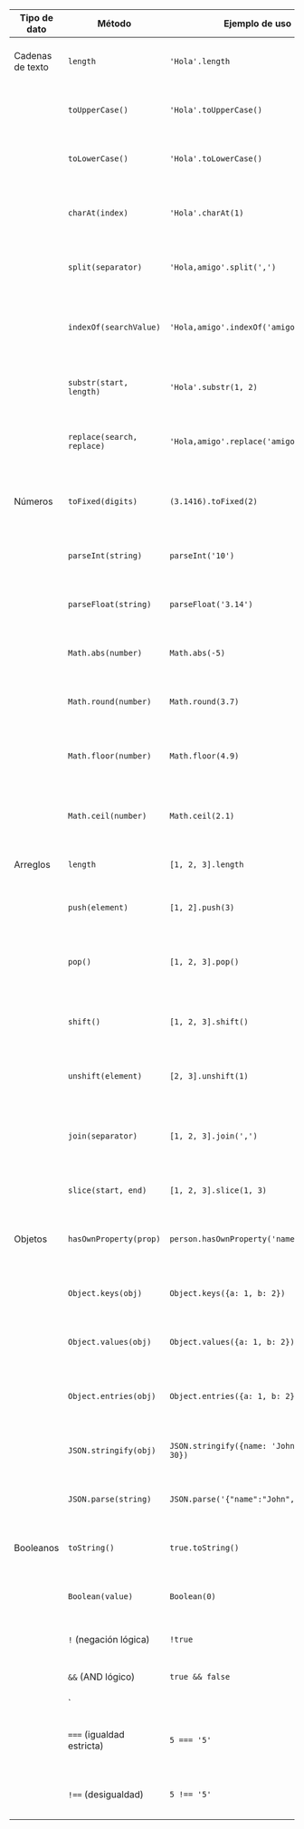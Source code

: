 | Tipo de dato     | Método                    | Ejemplo de uso                                              | Forma de uso                                                  |
|------------------|---------------------------|-------------------------------------------------------------|---------------------------------------------------------------|
| Cadenas de texto | `length`                  | `'Hola'.length`                                             | Obtener la longitud de una cadena de texto                    |
|                  | `toUpperCase()`           | `'Hola'.toUpperCase()`                                      | Convertir una cadena de texto a mayúsculas                    |
|                  | `toLowerCase()`           | `'Hola'.toLowerCase()`                                      | Convertir una cadena de texto a minúsculas                    |
|                  | `charAt(index)`            | `'Hola'.charAt(1)`                                          | Obtener el carácter en una posición específica de la cadena    |
|                  | `split(separator)`        | `'Hola,amigo'.split(',')`                                   | Dividir una cadena en un arreglo de subcadenas                 |
|                  | `indexOf(searchValue)`    | `'Hola,amigo'.indexOf('amigo')`                              | Encontrar la posición de una subcadena dentro de la cadena     |
|                  | `substr(start, length)`   | `'Hola'.substr(1, 2)`                                       | Obtener una subcadena de la cadena original                    |
|                  | `replace(search, replace)` | `'Hola,amigo'.replace('amigo', 'amiga')`                     | Reemplazar una subcadena por otra en la cadena                 |
| Números          | `toFixed(digits)`         | `(3.1416).toFixed(2)`                                       | Redondear un número decimal a una cantidad de dígitos          |
|                  | `parseInt(string)`        | `parseInt('10')`                                            | Convertir una cadena a un número entero                        |
|                  | `parseFloat(string)`      | `parseFloat('3.14')`                                        | Convertir una cadena a un número decimal                       |
|                  | `Math.abs(number)`        | `Math.abs(-5)`                                              | Obtener el valor absoluto de un número                         |
|                  | `Math.round(number)`      | `Math.round(3.7)`                                           | Redondear un número al entero más cercano                      |
|                  | `Math.floor(number)`      | `Math.floor(4.9)`                                           | Redondear hacia abajo un número al entero más cercano          |
|                  | `Math.ceil(number)`       | `Math.ceil(2.1)`                                            | Redondear hacia arriba un número al entero más cercano         |
| Arreglos         | `length`                  | `[1, 2, 3].length`                                           | Obtener la longitud de un arreglo                             |
|                  | `push(element)`           | `[1, 2].push(3)`                                            | Agregar un elemento al final de un arreglo                     |
|                  | `pop()`                   | `[1, 2, 3].pop()`                                           | Eliminar y obtener el último elemento de un arreglo            |
|                  | `shift()`                 | `[1, 2, 3].shift()`                                         | Eliminar y obtener el primer elemento de un arreglo            |
|                  | `unshift(element)`        | `[2, 3].unshift(1)`                                         | Agregar un elemento al inicio de un arreglo                    |
|                  | `join(separator)`         | `[1, 2, 3].join(',')`                                       | Unir los elementos de un arreglo en una cadena separada por el separador |
|                  | `slice(start, end)`       | `[1, 2, 3].slice(1, 3)`                                     | Obtener una porción de un arreglo                              |
| Objetos          | `hasOwnProperty(prop)`    | `person.hasOwnProperty('name')`                             | Verificar si un objeto tiene una propiedad específica           |
|                  | `Object.keys(obj)`        | `Object.keys({a: 1, b: 2})`                                  | Obtener un arreglo con las claves de un objeto                  |
|                  | `Object.values(obj)`      | `Object.values({a: 1, b: 2})`                                | Obtener un arreglo con los valores de un objeto                 |
|                  | `Object.entries(obj)`     | `Object.entries({a: 1, b: 2})`                               | Obtener un arreglo de pares clave-valor de un objeto            |
|                  | `JSON.stringify(obj)`     | `JSON.stringify({name: 'John', age: 30})`                   | Convertir un objeto a una cadena JSON                           |
|                  | `JSON.parse(string)`      | `JSON.parse('{"name":"John","age":30}')`                    | Convertir una cadena JSON a un objeto                           |
| Booleanos        | `toString()`              | `true.toString()`                                            | Convertir un valor booleano a una cadena                       |
|                  | `Boolean(value)`          | `Boolean(0)`                                                | Convertir un valor a su equivalente booleano                   |
|                  | `!` (negación lógica)     | `!true`                                                     | Negar un valor booleano                                        |
|                  | `&&` (AND lógico)         | `true && false`                                             | Evaluar una expresión lógica AND                               |
|                  | `||` (OR lógico)          | `true || false`                                             | Evaluar una expresión lógica OR                                |
|                  | `===` (igualdad estricta) | `5 === '5'`                                                 | Comparar si dos valores son estrictamente iguales               |
|                  | `!==` (desigualdad)       | `5 !== '5'`                                                 | Comparar si dos valores no son iguales                         |
